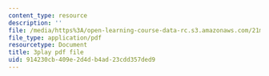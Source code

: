 ```yaml
---
content_type: resource
description: ''
file: /media/https%3A/open-learning-course-data-rc.s3.amazonaws.com/21m-355-musical-improvisation-spring-2013/914230cb409e2d4db4ad23cdd357ded9_ozWf4TDXvdk.pdf
file_type: application/pdf
resourcetype: Document
title: 3play pdf file
uid: 914230cb-409e-2d4d-b4ad-23cdd357ded9
---
```

